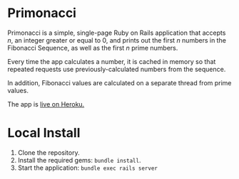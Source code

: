 # Primonacci

Primonacci is a simple, single-page Ruby on Rails application that accepts <i>n</i>, an integer greater or equal to 0, and prints out the first <i>n</i> numbers in the Fibonacci Sequence, as well as the first <i>n</i> prime numbers.

Every time the app calculates a number, it is cached in memory so that repeated requests use previously-calculated numbers from the sequence.

In addition, Fibonacci values are calculated on a separate thread from prime values.

The app is [live on Heroku.](http://primonacci.herokuapp.com/)

# Local Install

1.  Clone the repository.
2.  Install the required gems:  `bundle install`.
3.  Start the application:  `bundle exec rails server`

